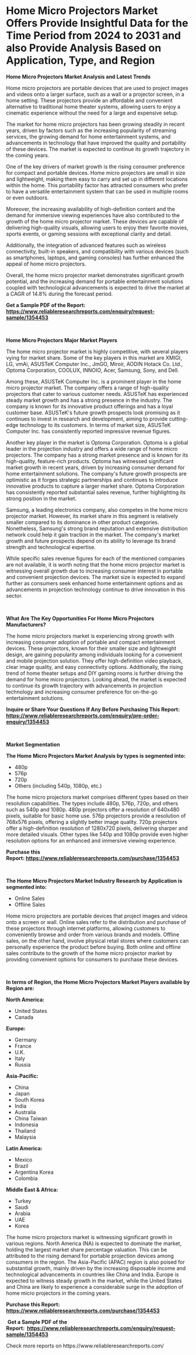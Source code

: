 <p><h1>Home Micro Projectors Market Offers Provide Insightful Data for the Time Period from 2024 to 2031 and also Provide Analysis Based on Application, Type, and Region</h1></p><p><strong>Home Micro Projectors Market Analysis and Latest Trends</strong></p>
<p><p>Home micro projectors are portable devices that are used to project images and videos onto a larger surface, such as a wall or a projector screen, in a home setting. These projectors provide an affordable and convenient alternative to traditional home theater systems, allowing users to enjoy a cinematic experience without the need for a large and expensive setup.</p><p>The market for home micro projectors has been growing steadily in recent years, driven by factors such as the increasing popularity of streaming services, the growing demand for home entertainment systems, and advancements in technology that have improved the quality and portability of these devices. The market is expected to continue its growth trajectory in the coming years.</p><p>One of the key drivers of market growth is the rising consumer preference for compact and portable devices. Home micro projectors are small in size and lightweight, making them easy to carry and set up in different locations within the home. This portability factor has attracted consumers who prefer to have a versatile entertainment system that can be used in multiple rooms or even outdoors.</p><p>Moreover, the increasing availability of high-definition content and the demand for immersive viewing experiences have also contributed to the growth of the home micro projector market. These devices are capable of delivering high-quality visuals, allowing users to enjoy their favorite movies, sports events, or gaming sessions with exceptional clarity and detail.</p><p>Additionally, the integration of advanced features such as wireless connectivity, built-in speakers, and compatibility with various devices (such as smartphones, laptops, and gaming consoles) has further enhanced the appeal of home micro projectors.</p><p>Overall, the home micro projector market demonstrates significant growth potential, and the increasing demand for portable entertainment solutions coupled with technological advancements is expected to drive the market at a CAGR of 14.8% during the forecast period.</p></p>
<p><strong>Get a Sample PDF of the Report:&nbsp; <a href="https://www.reliableresearchreports.com/enquiry/request-sample/1354453">https://www.reliableresearchreports.com/enquiry/request-sample/1354453</a></strong></p>
<p>&nbsp;</p>
<p><strong>Home Micro Projectors Major Market Players</strong></p>
<p><p>The home micro projector market is highly competitive, with several players vying for market share. Some of the key players in this market are XMIGI, LG, vmAi, ASUSTeK Computer Inc., JmGO, Miroir, AODIN Hotack Co. Ltd., Optoma Corporation, COOLUX, INNOIO, Acer, Samsung, Sony, and Dell.</p><p>Among these, ASUSTeK Computer Inc. is a prominent player in the home micro projector market. The company offers a range of high-quality projectors that cater to various customer needs. ASUSTeK has experienced steady market growth and has a strong presence in the industry. The company is known for its innovative product offerings and has a loyal customer base. ASUSTeK's future growth prospects look promising as it continues to invest in research and development, aiming to provide cutting-edge technology to its customers. In terms of market size, ASUSTeK Computer Inc. has consistently reported impressive revenue figures.</p><p>Another key player in the market is Optoma Corporation. Optoma is a global leader in the projection industry and offers a wide range of home micro projectors. The company has a strong market presence and is known for its high-quality, feature-rich products. Optoma has witnessed significant market growth in recent years, driven by increasing consumer demand for home entertainment solutions. The company's future growth prospects are optimistic as it forges strategic partnerships and continues to introduce innovative products to capture a larger market share. Optoma Corporation has consistently reported substantial sales revenue, further highlighting its strong position in the market.</p><p>Samsung, a leading electronics company, also competes in the home micro projector market. However, its market share in this segment is relatively smaller compared to its dominance in other product categories. Nonetheless, Samsung's strong brand reputation and extensive distribution network could help it gain traction in the market. The company's market growth and future prospects depend on its ability to leverage its brand strength and technological expertise.</p><p>While specific sales revenue figures for each of the mentioned companies are not available, it is worth noting that the home micro projector market is witnessing overall growth due to increasing consumer interest in portable and convenient projection devices. The market size is expected to expand further as consumers seek enhanced home entertainment options and as advancements in projection technology continue to drive innovation in this sector.</p></p>
<p>&nbsp;</p>
<p><strong>What Are The Key Opportunities For Home Micro Projectors Manufacturers?</strong></p>
<p><p>The home micro projectors market is experiencing strong growth with increasing consumer adoption of portable and compact entertainment devices. These projectors, known for their smaller size and lightweight design, are gaining popularity among individuals looking for a convenient and mobile projection solution. They offer high-definition video playback, clear image quality, and easy connectivity options. Additionally, the rising trend of home theater setups and DIY gaming rooms is further driving the demand for home micro projectors. Looking ahead, the market is expected to continue its growth trajectory with advancements in projection technology and increasing consumer preference for on-the-go entertainment solutions.</p></p>
<p><strong>Inquire or Share Your Questions If Any Before Purchasing This Report: <a href="https://www.reliableresearchreports.com/enquiry/pre-order-enquiry/1354453">https://www.reliableresearchreports.com/enquiry/pre-order-enquiry/1354453</a></strong></p>
<p>&nbsp;</p>
<p><strong>Market Segmentation</strong></p>
<p><strong>The Home Micro Projectors Market Analysis by types is segmented into:</strong></p>
<p><ul><li>480p</li><li>576p</li><li>720p</li><li>Others (including 540p, 1080p, etc.)</li></ul></p>
<p><p>The home micro projectors market comprises different types based on their resolution capabilities. The types include 480p, 576p, 720p, and others such as 540p and 1080p. 480p projectors offer a resolution of 640x480 pixels, suitable for basic home use. 576p projectors provide a resolution of 768x576 pixels, offering a slightly better image quality. 720p projectors offer a high-definition resolution of 1280x720 pixels, delivering sharper and more detailed visuals. Other types like 540p and 1080p provide even higher resolution options for an enhanced and immersive viewing experience.</p></p>
<p><strong>Purchase this Report:&nbsp;<a href="https://www.reliableresearchreports.com/purchase/1354453">https://www.reliableresearchreports.com/purchase/1354453</a></strong></p>
<p>&nbsp;</p>
<p><strong>The Home Micro Projectors Market Industry Research by Application is segmented into:</strong></p>
<p><ul><li>Online Sales</li><li>Offline Sales</li></ul></p>
<p><p>Home micro projectors are portable devices that project images and videos onto a screen or wall. Online sales refer to the distribution and purchase of these projectors through internet platforms, allowing customers to conveniently browse and order from various brands and models. Offline sales, on the other hand, involve physical retail stores where customers can personally experience the product before buying. Both online and offline sales contribute to the growth of the home micro projector market by providing convenient options for consumers to purchase these devices.</p></p>
<p>&nbsp;</p>
<p><strong>In terms of Region, the Home Micro Projectors Market Players available by Region are:</strong></p>
<p>
    <p> <strong> North America: </strong>
        <ul>
            <li>United States</li>
            <li>Canada</li>
        </ul>
        </p> 
    <p> <strong> Europe: </strong>
        <ul>
            <li>Germany</li>
            <li>France</li>
            <li>U.K.</li>
            <li>Italy</li>
            <li>Russia</li>
        </ul>
        </p> 
    <p> <strong> Asia-Pacific: </strong>
        <ul>
            <li>China</li>
            <li>Japan</li>
            <li>South Korea</li>
            <li>India</li>
            <li>Australia</li>
            <li>China Taiwan</li>
            <li>Indonesia</li>
            <li>Thailand</li>
            <li>Malaysia</li>
        </ul>
        </p> 
    <p> <strong> Latin America: </strong>
        <ul>
            <li>Mexico</li>
            <li>Brazil</li>
            <li>Argentina Korea</li>
            <li>Colombia</li>
        </ul>
        </p> 
    <p> <strong> Middle East & Africa: </strong>
        <ul>
            <li>Turkey</li>
            <li>Saudi</li>
            <li>Arabia</li>
            <li>UAE</li>
            <li>Korea</li>
        </ul>
    </p>
    </p>
<p><p>The home micro projectors market is witnessing significant growth in various regions. North America (NA) is expected to dominate the market, holding the largest market share percentage valuation. This can be attributed to the rising demand for portable projection devices among consumers in the region. The Asia-Pacific (APAC) region is also poised for substantial growth, mainly driven by the increasing disposable income and technological advancements in countries like China and India. Europe is expected to witness steady growth in the market, while the United States and China are likely to experience a considerable surge in the adoption of home micro projectors in the coming years.</p></p>
<p><strong>Purchase this Report: <a href="https://www.reliableresearchreports.com/purchase/1354453">https://www.reliableresearchreports.com/purchase/1354453</a></strong></p>
<p>&nbsp;<strong>Get a Sample PDF of the Report:&nbsp;&nbsp;<a href="https://www.reliableresearchreports.com/enquiry/request-sample/1354453">https://www.reliableresearchreports.com/enquiry/request-sample/1354453</a></strong></p>
<p><strong></strong></p>
<p>Check more reports on https://www.reliableresearchreports.com/</p>